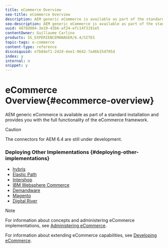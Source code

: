 ```yaml
---
title: eCommerce Overview
seo-title: eCommerce Overview
description: AEM generic eCommerce is available as part of the standard installation and provides you with the full functionality of the eCommerce framework.  
seo-description: AEM generic eCommerce is available as part of the standard installation and provides you with the full functionality of the eCommerce framework.  
uuid: 4878d004-3e19-43b6-af24-efc14f3191e5
contentOwner: Guillaume Carlino
products: SG_EXPERIENCEMANAGER/6.4/SITES
topic-tags: e-commerce
content-type: reference
discoiquuid: e7b84ef1-242d-4ee1-9642-7a46b15d795d
index: y
internal: n
snippet: y
---
```


# eCommerce Overview{#ecommerce-overview}

AEM generic eCommerce is available as part of a standard installation and provides you with the full functionality of the eCommerce framework.

>[!CAUTION]
>
>The connectors for AEM 6.4 are still under development.

### Deploying Other Implementations {#deploying-other-implementations}

* [hybris](../../../sites/deploying/using/hybris.md)
* [Elastic Path](../../../sites/deploying/using/elasticpath.md)
* [Intershop](../../../sites/deploying/using/intershop.md)
* [IBM Websphere Commerce](../../../sites/deploying/using/ibm-websphere.md)
* [Demandware](../../../sites/deploying/using/demandware.md)
* [Magento](../../../sites/deploying/using/magento.md)
* [Digital River](../../../sites/deploying/using/digital-river.md)

>[!NOTE]
>
>For information about concepts and administering eCommerce implementations, see [Administering eCommerce](../../../sites/administering/using/ecommerce.md).
>
>For information about extending eCommerce capabilities, see [Developing eCommerce](../../../sites/developing/using/ecommerce.md).

